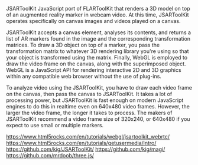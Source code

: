 JSARToolKit
JavaScript port of FLARToolKit that renders a 3D model on top of an augmented reality marker in webcam video. At this time, JSARToolKit operates specifically on canvas images and videos played on a canvas.

JSARToolKit accepts a canvas element, analyses its contents, and returns a list of AR markers found in the image and the corresponding transformation matrices. To draw a 3D object on top of a marker, you pass the transformation matrix to whatever 3D rendering library you're using so that your object is transformed using the matrix. Finally, WebGL is employed to draw the video frame on the canvas, along with the superimposed object. WebGL is a JavaScript API for rendering interactive 2D and 3D graphics within any compatible web browser without the use of plug-ins.

To analyze video using the JSARToolKit, you have to draw each video frame on the canvas, then pass the canvas to JSARToolKit. It takes a lot of processing power, but JSARToolKit is fast enough on modern JavaScript engines to do this in realtime even on 640x480 video frames. However, the larger the video frame, the longer it takes to process. The makers of JSARToolKit recommend a video frame size of 320x240, or 640x480 if you expect to use small or multiple markers.

https://www.html5rocks.com/en/tutorials/webgl/jsartoolkit_webrtc/
https://www.html5rocks.com/en/tutorials/getusermedia/intro/
https://github.com/kig/JSARToolKit/
https://github.com/kig/magi/
https://github.com/mrdoob/three.js/
